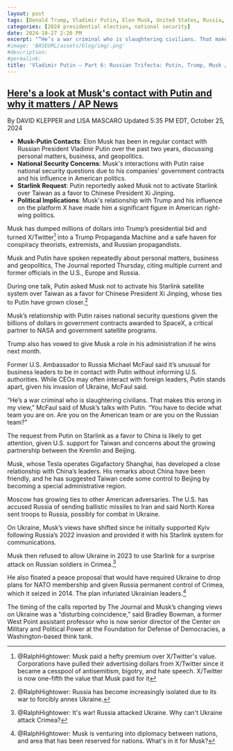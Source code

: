 ```yaml
---
layout: post
tags: [Donald Trump, Vladimir Putin, Elon Musk, United States, Russia, SpaceX, national security risk, politics]
categories: [2024 presidential election, national security]
date: 2024-10-27 2:20 PM
excerpt: "“He’s a war criminal who is slaughtering civilians. That makes this wrong in my view. You have to decide what team you are on. Are you on the American team or are you on the Russian team?” – Michael McFaul, former US Ambassador to Russia"
#image: 'BASEURL/assets/blog/img/.png'
#description:
#permalink:
title: 'Vladimir Putin – Part 6: Russian Trifecta: Putin, Trump, Musk / The Manchurian Candidate'
---
```



## [Here's a look at Musk's contact with Putin and why it matters / AP News](https://apnews.com/article/musk-putin-x-trump-tesla-election-russia-9cecb7cb0f23ccce49336771280ae179)

By DAVID KLEPPER and LISA MASCARO
Updated 5:35 PM EDT, October 25, 2024

- **Musk-Putin Contacts**: Elon Musk has been in regular contact with Russian President Vladimir Putin over the past two years, discussing personal matters, business, and geopolitics.
- **National Security Concerns**: Musk's interactions with Putin raise national security questions due to his companies' government contracts and his influence in American politics.
- **Starlink Request**: Putin reportedly asked Musk not to activate Starlink over Taiwan as a favor to Chinese President Xi Jinping.
- **Political Implications**: Musk's relationship with Trump and his influence on the platform X have made him a significant figure in American right-wing politics.

Musk has dumped millions of dollars into Trump’s presidential bid and turned X/Twitter[^11] into a Trump Propaganda Machine and a safe haven for conspiracy theorists, extremists, and Russian propagandists.

[^11]: @RalphHightower: Musk paid a hefty premium over X/Twitter's value. Corporations have pulled their advertising dollars from X/Twitter since it became a cesspool of antisemitism, bigotry, and hate speech. X/Twitter is now one-fifth the value that Musk paid for it

Musk and Putin have spoken repeatedly about personal matters, business and geopolitics, The Journal reported Thursday, citing multiple current and former officials in the U.S., Europe and Russia.

During one talk, Putin asked Musk not to activate his Starlink satellite system over Taiwan as a favor for Chinese President Xi Jinping, whose ties to Putin have grown closer.[^31]

[^31]: @RalphHightower: Russia has become increasingly isolated due to its war to forcibly annex Ukraine. 

Musk’s relationship with Putin raises national security questions given the billions of dollars in government contracts awarded to SpaceX, a critical partner to NASA and government satellite programs.

Trump also has vowed to give Musk a role in his administration if he wins next month.

Former U.S. Ambassador to Russia Michael McFaul said it’s unusual for business leaders to be in contact with Putin without informing U.S. authorities. While CEOs may often interact with foreign leaders, Putin stands apart, given his invasion of Ukraine, McFaul said.

“He’s a war criminal who is slaughtering civilians. That makes this wrong in my view,” McFaul said of Musk’s talks with Putin. “You have to decide what team you are on. Are you on the American team or are you on the Russian team?”

The request from Putin on Starlink as a favor to China is likely to get attention, given U.S. support for Taiwan and concerns about the growing partnership between the Kremlin and Beijing.

Musk, whose Tesla operates Gigafactory Shanghai, has developed a close relationship with China’s leaders. His remarks about China have been friendly, and he has suggested Taiwan cede some control to Beijing by becoming a special administrative region.

Moscow has growing ties to other American adversaries. The U.S. has accused Russia of sending ballistic missiles to Iran and said North Korea sent troops to Russia, possibly for combat in Ukraine.

On Ukraine, Musk’s views have shifted since he initially supported Kyiv following Russia’s 2022 invasion and provided it with his Starlink system for communications.

Musk then refused to allow Ukraine in 2023 to use Starlink for a surprise attack on Russian soldiers in Crimea.[^111]

[^111]: @RalphHightower: It's war! Russia attacked Ukraine. Why can't Ukraine attack Crimea?

He also floated a peace proposal that would have required Ukraine to drop plans for NATO membership and given Russia permanent control of Crimea, which it seized in 2014. The plan infuriated Ukrainian leaders.[^131]

[^131]: @RalphHightower: Musk is venturing into diplomacy between nations, and area that has been reserved for nations. What's in it for Musk?

The timing of the calls reported by The Journal and Musk’s changing views on Ukraine was a “disturbing coincidence,” said Bradley Bowman, a former West Point assistant professor who is now senior director of the Center on Military and Political Power at the Foundation for Defense of Democracies, a Washington-based think tank.

